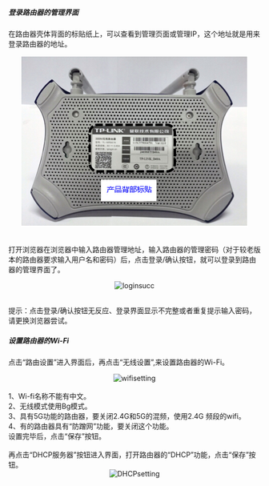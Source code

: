 #####   登录路由器的管理界面
在路由器壳体背面的标贴纸上，可以查看到管理页面或管理IP，这个地址就是用来登录路由器的地址。<br><div align="center">![loginurl](images/ConfigDevice-01wifi-001.jpg "loginurl")</div><br>

打开浏览器在浏览器中输入路由器管理地址，输入路由器的管理密码（对于较老版本的路由器要求输入用户名和密码）后，点击登录/确认按钮，就可以登录到路由器的管理界面了。<br><div align="center">![loginsucc](/images/ConfigDevice-01wifi-002.png "loginsucc")</div><br>

提示：点击登录/确认按钮无反应、登录界面显示不完整或者重复提示输入密码，请更换浏览器尝试。

#####   设置路由器的Wi-Fi
点击“路由设置”进入界面后，再点击“无线设置”,来设置路由器的Wi-Fi。<br><div align="center">![wifisetting](/images/ConfigDevice-01wifi-003.png "wifisetting")</div><br>
1、Wi-fi名称不能有中文。</br>2、无线模式使用Bg模式。</br>3、具有5G功能的路由器，要关闭2.4G和5G的混频，使用2.4G 频段的wifi。</br>4、有的路由器具有“防蹭网”功能，要关闭这个功能。</br>设置完毕后，点击“保存”按钮。</br></br>
再点击“DHCP服务器”按钮进入界面，打开路由器的“DHCP”功能，点击“保存”按钮。</br><div align="center">![DHCPsetting](/images/ConfigDevice-01wifi-004.png "DHCPsetting")</div>

